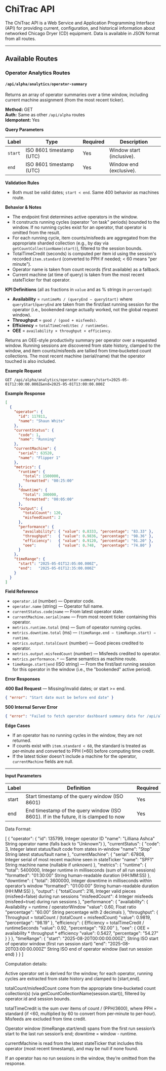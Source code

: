 # ChiTrac API

The ChiTrac API is a Web Service and Application Programming Interface (API) for providing current, configuration, and historical information about networked Chicago Dryer (CD) equipment. Data is available in JSON format from all routes.

---

## Available Routes

### Operator Analytics Routes

#### `/api/alpha/analytics/operator-summary`

Returns an array of operator summaries over a time window, including current machine assignment (from the most recent ticker).

**Method:** GET  
**Auth:** Same as other `/api/alpha` routes  
**Idempotent:** Yes

**Query Parameters**

| Label | Type | Required | Description |
|-------|------|----------|-------------|
| `start` | ISO 8601 timestamp (UTC) | Yes | Window start (inclusive). |
| `end` | ISO 8601 timestamp (UTC) | Yes | Window end (exclusive). |

**Validation Rules**

- Both must be valid dates; `start < end`. Same 400 behavior as machines route.

**Behavior & Notes**

- The endpoint first determines active operators in the window.
- It constructs running cycles (operator "on task" periods) bounded to the window. If no running cycles exist for an operator, that operator is omitted from the result.
- For each running cycle, item counts/misfeeds are aggregated from the appropriate sharded collection (e.g., by day via `getCountCollectionName(start)`), filtered to the session bounds.
- TotalTimeCredit (seconds) is computed per item id using the session's recorded `item.standard` (converted to PPH if needed; < 60 means "per minute").
- Operator name is taken from count records (first available) as a fallback.
- Current machine (at time of query) is taken from the most recent stateTicker for that operator.

**KPI Definitions** (all as fractions in `value` and as % strings in `percentage`):

- **Availability** = `runtimeMs / (queryEnd − queryStart)` where `queryStart`/`queryEnd` are taken from the first/last running session for the operator (i.e., bookended range actually worked, not the global request window).
- **Throughput** = `good / (good + misfeeds)`.
- **Efficiency** = `totalTimeCreditSec / runtimeSec`.
- **OEE** = `availability × throughput × efficiency`.

Returns an OEE-style productivity summary per operator over a requested window. Running sessions are discovered from state history, clamped to the window, and item counts/misfeeds are tallied from time‑bucketed count collections. The most recent machine (serial/name) that the operator touched is also included.

**Example Request**

```
GET /api/alpha/analytics/operator-summary?start=2025-05-01T12:00:00.000Z&end=2025-05-01T13:00:00.000Z
```

**Example Response**

```json
[
  {
    "operator": {
      "id": 117811,
      "name": "Shaun White"
    },
    "currentStatus": {
      "code": 1,
      "name": "Running"
    },
    "currentMachine": {
      "serial": 63520,
      "name": "Flipper 1"
    },
    "metrics": {
      "runtime": {
        "total": 1500000,
        "formatted": "00:25:00"
      },
      "downtime": {
        "total": 300000,
        "formatted": "00:05:00"
      },
      "output": {
        "totalCount": 120,
        "misfeedCount": 2
      },
      "performance": {
        "availability": { "value": 0.8333, "percentage": "83.33" },
        "throughput":   { "value": 0.9836, "percentage": "98.36" },
        "efficiency":   { "value": 0.9120, "percentage": "91.20" },
        "oee":          { "value": 0.748,  "percentage": "74.80" }
      }
    },
    "timeRange": {
      "start": "2025-05-01T12:05:00.000Z",
      "end":   "2025-05-01T12:35:00.000Z"
    }
  }
]
```

**Field Reference**

- `operator.id` (number) — Operator code.
- `operator.name` (string) — Operator full name.
- `currentStatus.code|name` — From latest operator state.
- `currentMachine.serial|name` — From most recent ticker containing this operator.
- `metrics.runtime.total` (ms) — Sum of operator running cycles.
- `metrics.downtime.total` (ms) — `(timeRange.end − timeRange.start) − runtime`.
- `metrics.output.totalCount` (number) — Good pieces credited to operator.
- `metrics.output.misfeedCount` (number) — Misfeeds credited to operator.
- `metrics.performance.*` — Same semantics as machine route.
- `timeRange.start|end` (ISO string) — From the first/last running session for this operator in the window (i.e., the "bookended" active period).

**Error Responses**

**400 Bad Request** — Missing/invalid dates; or start >= end.

```json
{ "error": "Start date must be before end date" }
```

**500 Internal Server Error**

```json
{ "error": "Failed to fetch operator dashboard summary data for /api/alpha/analytics/operator-summary?..." }
```

**Edge Cases**

- If an operator has no running cycles in the window, they are not returned.
- If counts exist with `item.standard < 60`, the standard is treated as per‑minute and converted to PPH (×60) before computing time credit.
- If the latest ticker doesn't include a machine for the operator, `currentMachine` fields are null.

---

**Input Parameters**

| Label | Definition | Required |
|-------|------------|----------|
| start | Start timestamp of the query window (ISO 8601) | Yes |
| end | End timestamp of the query window (ISO 8601). If in the future, it is clamped to now | Yes |

Data Format:

[
  {
    "operator": {
      "id": 135799,                                   Integer operator ID
      "name": "Lilliana Ashca"                        String operator name (falls back to "Unknown")
    },
    "currentStatus": {
      "code": 3,                                      Integer latest status/fault code from states in-window
      "name": "Stop"                                  String latest status/fault name
    },
    "currentMachine": {
      "serial": 67808,                                Integer serial of most recent machine seen in stateTicker
      "name": "SPF1"                                  String machine name (nullable if unknown)
    },
    "metrics": {
      "runtime": {
        "total": 5400000,                             Integer runtime in milliseconds (sum of all run sessions)
        "formatted": "01:30:00"                       String human-readable duration (HH:MM:SS)
      },
      "downtime": {
        "total": 3600000,                             Integer downtime in milliseconds within operator’s window
        "formatted": "01:00:00"                       String human-readable duration (HH:MM:SS)
      },
      "output": {
        "totalCount": 216,                            Integer valid pieces (misfeed=false) during run sessions
        "misfeedCount": 4                             Integer misfeeds (misfeed=true) during run sessions
      },
      "performance": {
        "availability": {                             Availability = runtime / operatorWindow
          "value": 0.60,                              Float ratio
          "percentage": "60.00"                       String percentage with 2 decimals
        },
        "throughput": {                               Throughput = totalCount / (totalCount + misfeedCount)
          "value": 0.9819,
          "percentage": "98.19"
        },
        "efficiency": {                               Efficiency = totalTimeCredit / runtimeSeconds
          "value": 0.92,
          "percentage": "92.00"
        },
        "oee": {                                      OEE = availability * throughput * efficiency
          "value": 0.5427,
          "percentage": "54.27"
        }
      }
    },
    "timeRange": {
      "start": "2025-08-20T00:00:00.000Z",            String ISO start of operator window (first run session start)
      "end": "2025-08-20T03:00:00.000Z"               String ISO end of operator window (last run session end)
    }
  }
]


Computation details:

Active operator set is derived for the window; for each operator, running cycles are extracted from state history and clamped to [start,end].

totalCount/misfeedCount come from the appropriate time‑bucketed count collection(s) (via getCountCollectionName(session.start)), filtered by operator.id and session bounds.

totalTimeCredit is the sum over items of count / (PPH/3600), where PPH = standard (if <60, multiplied by 60 to convert from per‑minute to per‑hour). Misfeeds are excluded from time credit.

Operator window (timeRange.start/end) spans from the first run session’s start to the last run session’s end; downtime = window - runtime.

currentMachine is read from the latest stateTicker that includes this operator (most recent timestamp), and may be null if none found.

If an operator has no run sessions in the window, they’re omitted from the response.